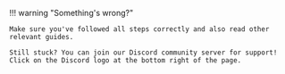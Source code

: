 !!! warning "Something's wrong?"

    Make sure you've followed all steps correctly and also read other relevant guides.

    Still stuck? You can join our Discord community server for support!  
    Click on the Discord logo at the bottom right of the page.